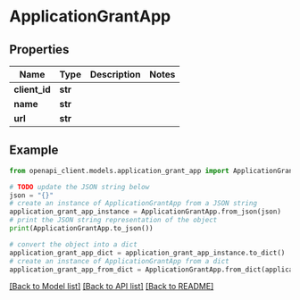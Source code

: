 # ApplicationGrantApp


## Properties

Name | Type | Description | Notes
------------ | ------------- | ------------- | -------------
**client_id** | **str** |  | 
**name** | **str** |  | 
**url** | **str** |  | 

## Example

```python
from openapi_client.models.application_grant_app import ApplicationGrantApp

# TODO update the JSON string below
json = "{}"
# create an instance of ApplicationGrantApp from a JSON string
application_grant_app_instance = ApplicationGrantApp.from_json(json)
# print the JSON string representation of the object
print(ApplicationGrantApp.to_json())

# convert the object into a dict
application_grant_app_dict = application_grant_app_instance.to_dict()
# create an instance of ApplicationGrantApp from a dict
application_grant_app_from_dict = ApplicationGrantApp.from_dict(application_grant_app_dict)
```
[[Back to Model list]](../README.md#documentation-for-models) [[Back to API list]](../README.md#documentation-for-api-endpoints) [[Back to README]](../README.md)


